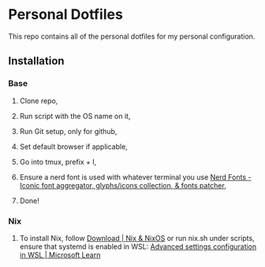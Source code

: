 # Personal Dotfiles

This repo contains all of the personal dotfiles for my
personal configuration.

## Installation

### Base

1. Clone repo,

2. Run script with the OS name on it,

3. Run Git setup, only for github,

4. Set default browser if applicable,

5. Go into tmux, prefix + I,

6. Ensure a nerd font is used with whatever terminal you use [Nerd Fonts - Iconic font aggregator, glyphs/icons collection, & fonts patcher](https://www.nerdfonts.com/),

7. Done!

### Nix

1. To install Nix, follow
[Download | Nix & NixOS](https://nixos.org/download/#nix-install-linux)
or run nix.sh under scripts, ensure that systemd is enabled in WSL:
[Advanced settings configuration in WSL | Microsoft Learn](https://learn.microsoft.com/en-us/windows/wsl/wsl-config#systemd-support)
